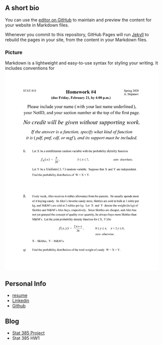 ## A short bio

You can use the [editor on GitHub](https://github.com/tr898943/tr898943.github.io/edit/master/index.md) to maintain and preview the content for your website in Markdown files.

Whenever you commit to this repository, GitHub Pages will run [Jekyll](https://jekyllrb.com/) to rebuild the pages in your site, from the content in your Markdown files.

### Picture

Markdown is a lightweight and easy-to-use syntax for styling your writing. It includes conventions for
![](410Hw04-1.png)

## Personal Info
- [resume](https://drive.google.com/file/d/1WBiG_2s8-1E7-n8sO5IaOmbS5o5MN6mC/view?usp=sharing)
- [Linkedin](https://www.linkedin.com/in/天宇-陈-a02b3a1a3)
- [Github](https://github.com/tr898943/)

## Blog

- [Stat 385 Project](Stat-385-Project.html)
- Stat 385 HW1
